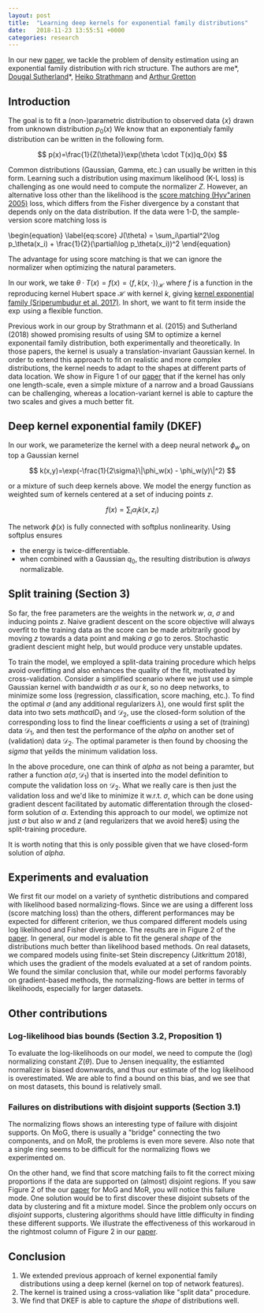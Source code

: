 ```yaml
---
layout: post
title:  "Learning deep kernels for exponential family distributions"
date:   2018-11-23 13:55:51 +0000
categories: research
---
```


In our new [paper](DKEF), we tackle the problem of density estimation using an exponential family distribution with rich structure.
The authors are me\*, 
[Dougal Sutherland](http://www.gatsby.ucl.ac.uk/~dougals/)\*, 
[Heiko Strathmann](http://herrstrathmann.de/) and 
[Arthur Gretton](http://www.gatsby.ucl.ac.uk/~gretton/)

## Introduction

The goal is to fit a (non-)parametric distribution to observed data $\{x\}$ drawn from unknown distribution $p_0(x)$
We know that an exponentialy family distribution can be written in the following form.

$$
p(x)=\frac{1}{Z(\theta)}\exp(\theta \cdot T(x))q_0(x)
$$

Common distributions (Gaussian, Gamma, etc.) can usually be written in this form. Learning such a distribution using 
maximum likelihood (K-L loss) is challenging as one would need to compute the normalizer $Z$. However, an alternative loss
other than the likelihood is the [score matching (Hyv\"arinen 2005)](sm) loss, which differs from the Fisher divergence
by a constant that depends only on the data distribution. If the data were 1-D, the sample-version score matching loss is 

\begin{equation}
\label{eq:score}
J(\theta) = \sum_i\partial^2\log p_\theta(x_i) + \frac{1}{2}(\partial\log p_\theta(x_i))^2
\end{equation}

The advantage for using score matching is that we can ignore the normalizer when optimizing the natural parameters.

In our work, we take $\theta \cdot T(x) = f(x) = \langle f, k(x,\cdot) \rangle_{\mathcal{H}}$ 
where $f$ is a function in the reproducing kernel Hubert space $\mathcal{H}$ with kernel $k$, 
giving [kernel exponential family (Sriperumbudur et al. 2017)](kef). In short, we want to fit 
term inside the $\exp$ using a flexible function. 

Previous work in our group by Strathmann et al. (2015)
and Sutherland (2018) showed promising results of using SM to optimize a kernel exponentail family distribution, 
both experimentally and theoretically. In those papers, the kernel is usualy a translation-invariant Gaussian kernel.
In order to extend this approach to fit on realistic and more complex
distributions, the kernel needs to adapt to 
the shapes at different parts of data location. We show in Figure 1 of our [paper](DKEF) that 
if the kernel has only one length-scale, even a simple mixture of a narrow and a broad Gaussians can be challenging, 
whereas a location-variant kernel is able to capture the two scales and gives a much better fit.

## Deep kernel exponential family (DKEF)

In our work, we parameterize the kernel with a deep neural network $\phi_w$ on top a Gaussian kernel

$$
k(x,y)=\exp(-\frac{1}{2\sigma}\|\phi_w(x) - \phi_w(y)\|^2)
$$

or a mixture of such deep kernels above. We model the energy function as weighted sum of kernels centered at a set of inducing 
points $z$. 

$$f(x)=\sum_i\alpha_i k(x,z_i)$$

The network $\phi(x)$ is fully connected with softplus nonlinearity. Using softplus ensures
* the energy is twice-differentiable.
* when combined with a Gaussian $q_0$, the resulting distribution is *always* normalizable.

## Split training (Section 3)

So far, the free parameters are the weights in the network $w$, $\alpha$, $\sigma$ and inducing points $z$. 
Naive gradient descent on the score objective will always overfit to the training data as the score 
can be made arbitrarily good by moving $z$ towards a data point and making $\sigma$ go to zeros. Stochastic
gradient descient might help, but would produce very unstable updates. 

To train the model, we employed a split-data training procedure which helps avoid overfitting and also 
enhances the quality of the fit, motivated by cross-validation. Consider 
a simplified scenario where we just use a simple Gaussian kernel with bandwidth $\sigma$ as our $k$, 
so no deep networks, to minimize some loss (regression, classification, score maching, etc.). 
To find the optimal $\sigma$ (and any additional regularizers $\lambda$), one would first split the data
into two sets $mathcal{D}_1$ and $\mathcal{D}_2$, use the closed-form
solution of the corresponding loss to find the linear coefficients $\alpha$ using a set of (training) data $\mathcal{D}_1$, 
and then test the performance of the $alpha$ on another set of (validation) data $\mathcal{D}_2$. 
The optimal parameter is then found by choosing the 
$sigma$ that yeilds the minimum validation loss. 

In the above procedure, one can think of $alpha$ as not being a 
paramter, but rather a function $\alpha(\sigma, \mathcal{D}_1)$ that is inserted into the model definition to
compute the validation loss on $\mathcal{D}_2$. What we really care is then just the validation loss and we'd like to minimize it w.r.t.
$\sigma$, which can be done using gradient descent facilitated by automatic differentation 
through the closed-form solution of $\alpha$. Extending this approach to our model, we optimize not just $\sigma$ but 
also $w$ and $z$ (and regularizers that we avoid here$) using the split-training procedure.

It is worth noting that this is only possible given that we have closed-form solution of $alpha$.

## Experiments and evaluation

We first fit our model on a variety of synthetic distributions and compared with likelihood based normalizing-flows.
Since we are using a different loss (score matching loss) than the others, 
different performances may be expected for different criterion, we thus compared different models using 
log likelihood and Fisher divergence. The results are in Figure 2 of the [paper](DKEF). In general,
our model is able to fit the general *shape* of the distributions much better than likelihood based methods. On real datasets,
we compared models using finite-set Stein discrepency (Jitkrittum 2018), which uses the gradient of the models evaluated at 
a set of random points. We found the similar conclusion that, while our model performs favorably on gradient-based methods, the 
normalizing-flows are better in terms of likelihoods, especially for larger datasets. 

## Other contributions

### Log-likelihood bias bounds (Section 3.2, Proposition 1)

To evaluate the log-likelihoods on our model, we need to compute the (log) normalizing constant $Z(\theta)$. Due to 
Jensen inequality, the estiamted normalizer is biased downwards, and thus our estimate of the log likelihood 
is overestimated. We are able to find a bound on this bias, and we see that on most datasets, this bound is relatively small.

### Failures on distributions with disjoint supports (Section 3.1)

The normalizing flows shows an interesting type of failure with disjoint supports. On MoG, 
there is usually a "bridge" connecting the two components, and on MoR, the problems is even more severe. 
Also note that a single ring seems to be difficult for the normalizing flows we experimented on.

On the other hand, we find that score matching fails to fit the correct mixing proportions if 
the data are supported on (almost) disjoint regions. If you saw Figure 2 of the our [paper](DKEF) for 
MoG and MoR, you will notice this failure mode. One solution
would be to first discover these disjoint subsets of the data by clustering and fit a mixture model.
Since the problem only occurs on *disjoint* supports, clustering algorithms should have little difficulty
in finding these different supports. We illustrate the effectiveness of this workaroud in the rightmost 
column of Figure 2 in our [paper](DKEF).

## Conclusion

1. We extended previous approach of kernel exponential family distributions using a deep kernel (kernel on top of network features).
1. The kernel is trained using a cross-valiation like "split data" procedure.
1. We find that DKEF is able to capture the *shape* of distributions well.


[DKEF]: https://arxiv.org/abs/1811.08357https://arxiv.org/abs/1811.08357
[kef]:  http://jmlr.org/papers/v18/16-011.html
[sm]: https://www.cs.helsinki.fi/u/ahyvarin/papers/JMLR05.pdf
